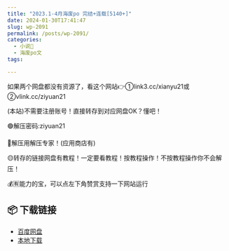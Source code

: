 ```yaml
---
title: "2023.1-4月海废po 完结+连载[5140+]"
date: 2024-01-30T17:41:47
slug: wp-2091
permalink: /posts/wp-2091/
categories:
  - 小说📖
  - 海废po文
tags:

---
```


如果两个网盘都没有资源了，看这个网站👉①link3.cc/xianyu21或②vlink.cc/ziyuan21

(本站)不需要注册账号！直接转存到对应网盘OK？懂吧！

🟢解压密码:ziyuan21

🔵解压用解压专家！(应用商店有)

🟡转存的链接网盘有教程！一定要看教程！按教程操作！不按教程操作你不会解压！

💰🈶能力的宝，可以点左下角赞赏支持一下网站运行

## 📦 下载链接
- [百度网盘](https://blziyuan21.com/pay-download/2091?key=7933ccef92&down_id=0)
- [本地下载](https://blziyuan21.com/pay-download/2091?key=7933ccef92&down_id=1)

